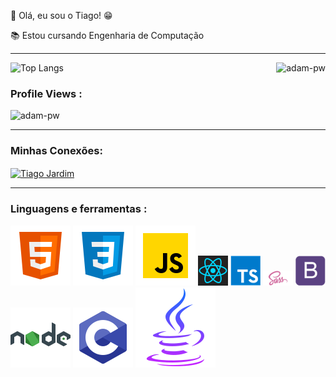 👋 Olá, eu sou o Tiago! 😁

📚 Estou cursando Engenharia de Computação
<hr/>

![Top Langs](https://github-readme-stats.vercel.app/api/top-langs/?username=tiagomachadojardim&langs_count=8) 
<img align="right" src="https://github.com/Adam-pw/Adam-pw/blob/main/animation_500_kxa883sd.gif" alt="adam-pw" />



<p align="right"> <h3>Profile Views :</h3> <img src="https://komarev.com/ghpvc/?username=tiagomachadojardim-pw&label=Profile%20views&color=0e75b6&style=flat"
    alt="adam-pw" /> 
  </p>


<hr/>
<h3 align="left">Minhas Conexões:</h3>

  <p align="left">
  <a href="https://www.linkedin.com/in/tiago-jardim-591394194/" target="blank"><img align="center"
      src="https://raw.githubusercontent.com/rahuldkjain/github-profile-readme-generator/master/src/images/icons/Social/linked-in-alt.svg"
      alt="Tiago Jardim" height="30" width="40" /></a> 
</p> 


<hr/>
<h3 align="left">Linguagens e ferramentas :</h3>
<p align="left">

[![html Logo](https://github.com/tiagomachadojardim/tiagomachadojardim/blob/main/figure/html5.svg)](https://developer.mozilla.org/pt-BR/docs/Web/HTML)
[![css Logo](https://github.com/tiagomachadojardim/tiagomachadojardim/blob/main/figure/css3.svg)](https://developer.mozilla.org/pt-BR/docs/Web/CSS)
[![js Logo](https://github.com/tiagomachadojardim/tiagomachadojardim/blob/main/figure/js.svg)](https://developer.mozilla.org/en-US/docs/Web/JavaScript)
[![react Logo](https://github.com/tiagomachadojardim/tiagomachadojardim/blob/main/figure/react.png)](https://react.dev)
[![type Logo](https://github.com/tiagomachadojardim/tiagomachadojardim/blob/main/figure/typescript-2.png)](https://www.typescriptlang.org/)
[![sass Logo](https://github.com/tiagomachadojardim/tiagomachadojardim/blob/main/figure/sass.png)](https://sass-lang.com/)
[![boot Logo](https://github.com/tiagomachadojardim/tiagomachadojardim/blob/main/figure/boot.png)](https://getbootstrap.com/)
[![node Logo](https://github.com/tiagomachadojardim/tiagomachadojardim/blob/main/figure/node.svg)](https://nodejs.org)
[![C Logo](https://github.com/tiagomachadojardim/tiagomachadojardim/blob/main/figure/c.svg)](https://www.cprogramming.com/)
[![java Logo](https://github.com/tiagomachadojardim/tiagomachadojardim/blob/main/figure/java.svg)](https://www.java.com/pt-BR/)











